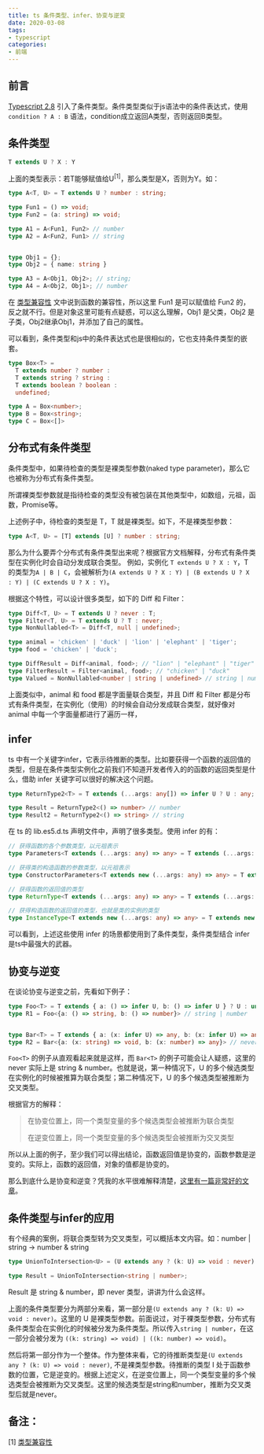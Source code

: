 ```yaml
---
title: ts 条件类型、infer、协变与逆变
date: 2020-03-08
tags:
- typescript
categories:
- 前端
---
```


## 前言
[Typescript 2.8](https://www.typescriptlang.org/docs/handbook/release-notes/typescript-2-8.html) 引入了条件类型。条件类型类似于js语法中的条件表达式，使用 `condition ? A : B` 语法，condition成立返回A类型，否则返回B类型。

## 条件类型
```typescript
T extends U ? X : Y
```

上面的类型表示：若T能够赋值给U<sup>[1]</sup>，那么类型是X，否则为Y。如：

```typescript
type A<T, U> = T extends U ? number : string;

type Fun1 = () => void;
type Fun2 = (a: string) => void;

type A1 = A<Fun1, Fun2> // number
type A2 = A<Fun2, Fun1> // string


type Obj1 = {};
type Obj2 = { name: string }

type A3 = A<Obj1, Obj2>; // string;
type A4 = A<Obj2, Obj1>; // number
```

<!-- more -->

在 [类型兼容性](https://yuwanlin.github.io/2020/03/02/ts-type-compatibility-and-guard/index/) 文中说到函数的兼容性，所以这里 Fun1 是可以赋值给 Fun2 的，反之就不行。但是对象这里可能有点疑惑，可以这么理解，Obj1 是父类，Obj2 是子类，Obj2继承Obj1，并添加了自己的属性。

可以看到，条件类型和js中的条件表达式也是很相似的，它也支持条件类型的嵌套。

```typescript
type Box<T> = 
  T extends number ? number :
  T extends string ? string :
  T extends boolean ? boolean :
  undefined;

type A = Box<number>;
type B = Box<string>;
type C = Box<[]>
```

## 分布式有条件类型
条件类型中，如果待检查的类型是裸类型参数(naked type parameter)，那么它也被称为分布式有条件类型。

所谓裸类型参数就是指待检查的类型没有被包装在其他类型中，如数组，元祖，函数，Promise等。

上述例子中，待检查的类型是 T，T 就是裸类型。如下，不是裸类型参数：

```typescript
type A<T, U> = [T] extends [U] ? number : string;
```

那么为什么要弄个分布式有条件类型出来呢？根据官方文档解释，分布式有条件类型在实例化时会自动分发成联合类型。 例如，实例化 `T extends U ? X : Y`，T 的类型为`A | B | C`，会被解析为`(A extends U ? X : Y) | (B extends U ? X : Y) | (C extends U ? X : Y)`。

根据这个特性，可以设计很多类型，如下的 Diff 和 Filter：

```typescript
type Diff<T, U> = T extends U ? never : T;
type Filter<T, U> = T extends U ? T : never;
type NonNullabled<T> = Diff<T, null | undefined>;

type animal = 'chicken' | 'duck' | 'lion' | 'elephant' | 'tiger';
type food = 'chicken' | 'duck';

type DiffResult = Diff<animal, food>; // "lion" | "elephant" | "tiger"
type FilterResult = Filter<animal, food>; // "chicken" | "duck"
type Valued = NonNullabled<number | string | undefined> // string | number
```

上面类似中，animal 和 food 都是字面量联合类型，并且 Diff 和 Filter 都是分布式有条件类型，在实例化（使用）的时候会自动分发成联合类型，就好像对 animal 中每一个字面量都进行了遍历一样，

## infer
ts 中有一个关键字infer，它表示待推断的类型。比如要获得一个函数的返回值的类型，但是在条件类型实例化之前我们不知道开发者传入的的函数的返回类型是什么，借助 infer 关键字可以很好的解决这个问题。

```typescript
type ReturnType2<T> = T extends (...args: any[]) => infer U ? U : any;

type Result = ReturnType2<() => number> // number
type Result2 = ReturnType2<() => string> // string
```

在 ts 的 lib.es5.d.ts 声明文件中，声明了很多类型。使用 infer 的有：
```typescript
// 获得函数的各个参数类型，以元祖表示
type Parameters<T extends (...args: any) => any> = T extends (...args: infer P) => any ? P : never;

// 获得类的构造函数的参数类型，以元祖表示
type ConstructorParameters<T extends new (...args: any) => any> = T extends new (...args: infer P) => any ? P : never;

// 获得函数的返回值的类型
type ReturnType<T extends (...args: any) => any> = T extends (...args: any) => infer R ? R : any;

// 获得构造函数的返回值的类型，也就是类的实例的类型
type InstanceType<T extends new (...args: any) => any> = T extends new (...args: any) => infer R ? R : any;
```

可以看到，上述这些使用 infer 的场景都使用到了条件类型，条件类型结合 infer 是ts中最强大的武器。

## 协变与逆变
在谈论协变与逆变之前，先看如下例子：

```typescript
type Foo<T> = T extends { a: () => infer U, b: () => infer U } ? U : undefined;
type R1 = Foo<{a: () => string, b: () => number}> // string | number


type Bar<T> = T extends { a: (x: infer U) => any, b: (x: infer U) => any } ? U : undefined;
type R2 = Bar<{a: (x: string) => void, b: (x: number) => any}> // never 
```

`Foo<T>` 的例子从直观看起来就是这样，而 `Bar<T>` 的例子可能会让人疑惑，这里的 never 实际上是 string & number。也就是说，第一种情况下，U 的多个候选类型在实例化的时候被推算为联合类型；第二种情况下，U 的多个候选类型被推断为交叉类型。

根据官方的解释：
> 在协变位置上，同一个类型变量的多个候选类型会被推断为联合类型
> 
> 在逆变位置上，同一个类型变量的多个候选类型会被推断为交叉类型

所以从上面的例子，至少我们可以得出结论，函数返回值是协变的，函数参数是逆变的。实际上，函数的返回值，对象的值都是协变的。

那么到底什么是协变和逆变？凭我的水平很难解释清楚，[这里有一篇非常好的文章](https://jkchao.github.io/typescript-book-chinese/tips/covarianceAndContravariance.html)。

## 条件类型与infer的应用
有个经典的案例，将联合类型转为交叉类型，可以概括本文内容。如：number | string -> number & string

```typescript
type UnionToIntersection<U> = (U extends any ? (k: U) => void : never) extends ((k: infer I) => void) ? I : undefined;

type Result = UnionToIntersection<string | number>;
```

Result 是 string & number，即 never 类型，讲讲为什么会这样。

上面的条件类型要分为两部分来看，第一部分是`(U extends any ? (k: U) => void : never)`。这里的 U 是裸类型参数。前面说过，对于裸类型参数，分布式有条件类型会在实例化的时候被分发为条件类型。所以传入`string | number`，在这一部分会被分发为 `((k: string) => void) | ((k: number) => void)`。

然后将第一部分作为一个整体。作为整体来看，它的待推断类型是`(U extends any ? (k: U) => void : never)`, 不是裸类型参数。待推断的类型 I 处于函数参数的位置，它是逆变的。根据上述定义，在逆变位置上，同一个类型变量的多个候选类型会被推断为交叉类型。这里的候选类型是string和number，推断为交叉类型后就是never。

## 备注：
[1] [类型兼容性](https://yuwanlin.github.io/2020/03/02/ts-type-compatibility-and-guard/index/)
